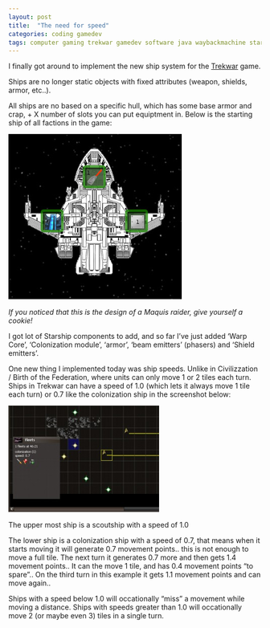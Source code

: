 ```yaml
---
layout: post
title:  "The need for speed"
categories: coding gamedev
tags: computer gaming trekwar gamedev software java waybackmachine startrek
---
```

I finally got around to implement the new ship system for the [Trekwar](https://github.com/erlendaakre/trekwar) game.

Ships are no longer static objects with fixed attributes (weapon, shields, armor, etc..).

All ships are no based on a specific hull, which has some base armor and crap, + X number of slots you can put equiptment in. Below is the starting ship of all factions in the game:

![Ship slots](/images/2009-trekwar_slots.jpg)

*If you noticed that this is the design of a Maquis raider, give yourself a cookie!*

I got lot of Starship components to add, and so far I’ve just added ‘Warp Core’, ‘Colonization module’, ‘armor’, ‘beam emitters’ (phasers) and ‘Shield emitters’.

One new thing I implemented today was ship speeds. Unlike in Civilizzation / Birth of the Federation, where units can only move 1 or 2 tiles each turn. Ships in Trekwar can have a speed of 1.0 (which lets it always move 1 tile each turn) or 0.7 like the colonization ship in the screenshot below:

![Ship movement speed](/images/2009-trekwar_race.jpg)

The upper most ship is a scoutship with a speed of 1.0

The lower ship is a colonization ship with a speed of 0.7, that means when it starts moving it will generate 0.7 movement points.. this is not enough to move a full tile. The next turn it generates 0.7 more and then gets 1.4 movement points.. It can the move 1 tile, and has 0.4 movement points “to spare”.. On the third turn in this example it gets 1.1 movement points and can move again..

Ships with a speed below 1.0 will occationally “miss” a movement while moving a distance.  Ships with speeds greater than 1.0 will occationally move 2 (or maybe even 3) tiles in a single turn.
